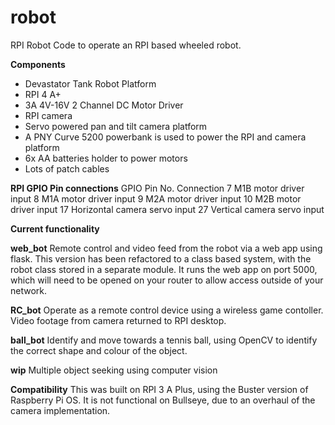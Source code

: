# robot
RPI Robot
Code to operate an RPI based wheeled robot. 

**Components**   
- Devastator Tank Robot Platform  
- RPI 4 A+  
- 3A 4V-16V 2 Channel DC Motor Driver  
- RPI camera  
- Servo powered pan and tilt camera platform  
- A PNY Curve 5200 powerbank is used to power the RPI and camera platform
- 6x AA batteries holder to power motors
- Lots of patch cables

**RPI GPIO Pin connections**
GPIO Pin No.  Connection
7             M1B motor driver input
8             M1A motor driver input
9             M2A motor driver input
10            M2B motor driver input
17            Horizontal camera servo input
27            Vertical camera servo input

**Current functionality**   

**web_bot** Remote control and video feed from the robot via a web app using flask. This version has been refactored to a class based system, with the robot class stored in a separate module. It runs the web app on port 5000, which will need to be opened on your router to allow access outside of your network.  

**RC_bot** Operate as a remote control device using a wireless game contoller. Video footage from camera returned to RPI desktop.  

**ball_bot** Identify and move towards a tennis ball, using OpenCV to identify the correct shape and colour of the object.   

**wip** Multiple object seeking using computer vision 

**Compatibility**
This was built on RPI 3 A Plus, using the Buster version of Raspberry Pi OS. It is  not functional on Bullseye, due to an overhaul of the camera implementation. 

